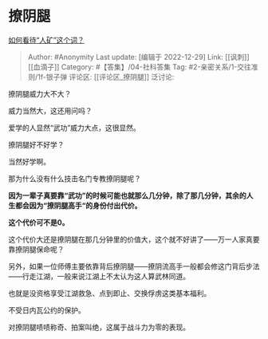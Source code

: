 # 撩阴腿
[如何看待“人矿”这个词？](https://www.zhihu.com/question/567499989/answer/2820929294)

> Author: #Anonymity
> Last update: [编辑于 2022-12-29]
> Link: [[讽刺]] [[血滴子]]
> Category: #【答集】/04-社科答集
> Tag: #2-亲密关系/1-交往准则/1f-银子弹 
> 评论区: [[评论区_撩阴腿]]
> 泛讨论:

撩阴腿威力大不大？

威力当然大，这还用问吗？

爱学的人显然“武功”威力大点，这很显然。

撩阴腿好不好学？

当然好学啊。

那为什么没有什么技击名门专教撩阴腿呢？

**因为一辈子真要靠“武功”的时候可能也就那么几分钟，除了那几分钟，其余的人生都会因为“撩阴腿高手“的身份付出代价。**

**这个代价可不是0。**

这个代价大还是撩阴腿在那几分钟里的价值大，这个就不好讲了——万一人家真要靠撩阴腿保命呢？

另外，如果一位师傅主要依靠背后撩阴腿——撩阴流高手一般都会修这门背后步法——行走江湖，一般来说江湖上不太认为这人算武林同道。

也就是没资格享受江湖救急、点到即止、交换俘虏这类基本福利。

不受日内瓦公约的保护。

对撩阴腿啧啧称奇、拍案叫绝，这属于战斗力为零的表现。
